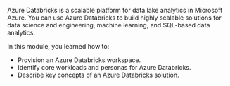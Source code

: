 Azure Databricks is a scalable platform for data lake analytics in Microsoft Azure. You can use Azure Databricks to build highly scalable solutions for data science and engineering, machine learning, and SQL-based data analytics.

In this module, you learned how to:

- Provision an Azure Databricks workspace.
- Identify core workloads and personas for Azure Databricks.
- Describe key concepts of an Azure Databricks solution.
